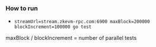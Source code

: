 ### How to run
- `streamUrl=stream.zkevm-rpc.com:6900 maxBlock=200000 blockIncrement=100000 go test`

maxBlock / blockIncrement = number of parallel tests